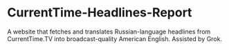 # CurrentTime-Headlines-Report
A website that fetches and translates Russian-language headlines from CurrentTime.TV into broadcast-quality American English. Assisted by Grok.
